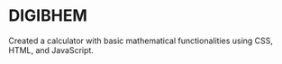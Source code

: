 # DIGIBHEM
Created a calculator with basic mathematical functionalities using CSS, HTML, and JavaScript.
